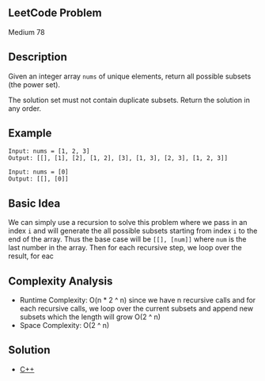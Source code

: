 ## LeetCode Problem
Medium 78

## Description
Given an integer array `nums` of unique elements, return all possible subsets (the power set).

The solution set must not contain duplicate subsets. Return the solution in any order.

## Example
```
Input: nums = [1, 2, 3]
Output: [[], [1], [2], [1, 2], [3], [1, 3], [2, 3], [1, 2, 3]]

Input: nums = [0]
Output: [[], [0]]
```

## Basic Idea
We can simply use a recursion to solve this problem where we pass in an index `i` and will generate the all possible subsets starting from index `i` to the end of the array. Thus the base case will be `[[], [num]]` where `num` is the last number in the array. Then for each recursive step, we loop over the result, for eac

## Complexity Analysis
- Runtime Complexity: O(n * 2 ^ n) since we have n recursive calls and for each recursive calls, we loop over the current subsets and append new subsets which the length will grow O(2 ^ n)
- Space Complexity: O(2 ^ n)

## Solution
- [C++](./solution.cpp)